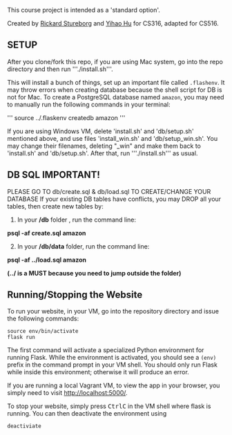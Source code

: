 This course project is intended as a 'standard option'.

Created by [Rickard Stureborg](http://www.rickard.stureborg.com) and [Yihao Hu](https://www.linkedin.com/in/yihaoh/) for CS316, adapted for CS516.

## SETUP
After you clone/fork this repo, if you are using Mac system, go into the repo directory and then run '''./install.sh'''. 

This will install a bunch of things, set up an important file called `.flashenv`. 
It may throw errors when creating database because the shell script for DB is not for Mac. To create a PostgreSQL database named `amazon`, you may need to manually run the following commands in your terminal:

'''
source ../.flaskenv
createdb amazon
'''

If you are using Windows VM, delete 'install.sh' and 'db/setup.sh' mentioned above, 
and use files 'install_win.sh' and 'db/setup_win.sh'. You may change their filenames, deleting "_win" and make them back to 'install.sh' and 'db/setup.sh'. After that, run '''./install.sh''' as usual.

## DB SQL IMPORTANT!
PLEASE GO TO db/create.sql & db/load.sql TO CREATE/CHANGE YOUR DATABASE
If your existing DB tables have conflicts, you may DROP all your tables, then create new tables by:

1. In your **/db** folder , run the command line: 

**psql -af create.sql amazon**

2. In your **/db/data** folder, run the command line:

**psql -af ../load.sql amazon**

**(../ is a MUST because you need to jump outside the folder)**


## Running/Stopping the Website

To run your website, in your VM, go into the repository directory and issue the following commands:
```
source env/bin/activate
flask run
```
The first command will activate a specialized Python environment for running Flask.
While the environment is activated, you should see a `(env)` prefix in the command prompt in your VM shell.
You should only run Flask while inside this environment; otherwise it will produce an error.

If you are running a local Vagrant VM, to view the app in your browser, you simply need to visit [http://localhost:5000/](http://localhost:5000/).

To stop your website, simply press <kbd>Ctrl</kbd><kbd>C</kbd> in the VM shell where flask is running.
You can then deactivate the environment using
```
deactiviate
```


